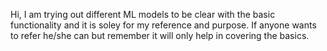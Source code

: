 Hi,
I am trying out different ML models to be clear with the basic functionality and it is soley for my reference and purpose.
If anyone wants to refer he/she can but remember it will only help in covering the basics.
